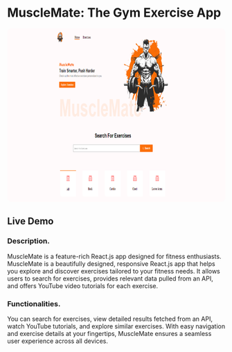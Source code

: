 # MuscleMate: The Gym Exercise App

<img src="./public/MuscleMate.PNG" style="height: 400px; width: 100%; border-radius: 10px" />

## Live Demo <link href="https://muscle-mate-app.vercel.app/" alt="Link"></link>

### Description.

MuscleMate is a feature-rich React.js app designed for fitness enthusiasts. MuscleMate is a beautifully designed, responsive React.js app that helps you explore and discover exercises tailored to your fitness needs. It allows users to search for exercises, provides relevant data pulled from an API, and offers YouTube video tutorials for each exercise.

### Functionalities.

You can search for exercises, view detailed results fetched from an API, watch YouTube tutorials, and explore similar exercises. With easy navigation and exercise details at your fingertips, MuscleMate ensures a seamless user experience across all devices.

